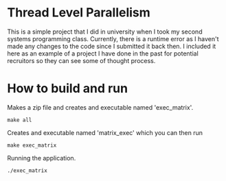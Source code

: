 # Thread Level Parallelism

This is a simple project that I did in university when I took my second systems programming class. Currently, there is a runtime error as I haven't made any changes to the code since I submitted it back then. I included it here as an example of a project I have done in the past for potential recruitors so they can see some of thought process.

# How to build and run
Makes a zip file and creates and executable named 'exec_matrix'.
```Make
make all 
```
Creates and executable named 'matrix_exec' which you can then run
```Make
make exec_matrix
```

Running the application.
```Make
./exec_matrix
```
